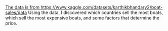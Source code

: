 [The data is from ](https://www.kaggle.com/datasets/karthikbhandary2/boat-sales/data)https://www.kaggle.com/datasets/karthikbhandary2/boat-sales/data
Using the data, I discovered which countries sell the most boats, which sell the most expensive boats, and some factors that determine the price.
